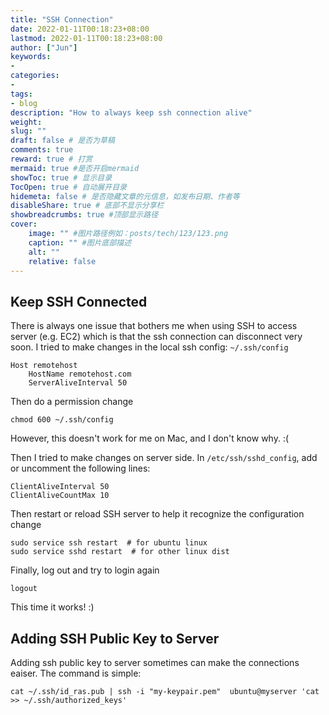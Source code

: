 ```yaml
---
title: "SSH Connection"
date: 2022-01-11T00:18:23+08:00
lastmod: 2022-01-11T00:18:23+08:00
author: ["Jun"]
keywords: 
- 
categories: 
- 
tags: 
- blog
description: "How to always keep ssh connection alive"
weight:
slug: ""
draft: false # 是否为草稿
comments: true
reward: true # 打赏
mermaid: true #是否开启mermaid
showToc: true # 显示目录
TocOpen: true # 自动展开目录
hidemeta: false # 是否隐藏文章的元信息，如发布日期、作者等
disableShare: true # 底部不显示分享栏
showbreadcrumbs: true #顶部显示路径
cover:
    image: "" #图片路径例如：posts/tech/123/123.png
    caption: "" #图片底部描述
    alt: ""
    relative: false
---
```


## Keep SSH Connected

There is always one issue that bothers me when using SSH to access server (e.g. EC2) which is that the ssh connection can disconnect very soon. I tried to make changes in the local ssh config: `~/.ssh/config`

```
Host remotehost
	HostName remotehost.com
	ServerAliveInterval 50
```

Then do a permission change
```
chmod 600 ~/.ssh/config
```

However, this doesn't work for me on Mac, and I don't know why. :( 

Then I tried to make changes on server side. 
In `/etc/ssh/sshd_config`, add or uncomment the following lines:
```
ClientAliveInterval 50
ClientAliveCountMax 10
```
Then restart or reload SSH server to help it recognize the configuration change
```
sudo service ssh restart  # for ubuntu linux
sudo service sshd restart  # for other linux dist
```

Finally, log out and try to login again
```
logout
```

This time it works! :)


## Adding SSH Public Key to Server
Adding ssh public key to server sometimes can make the connections eaiser. The command is simple:
```
cat ~/.ssh/id_ras.pub | ssh -i "my-keypair.pem"  ubuntu@myserver 'cat >> ~/.ssh/authorized_keys'
```